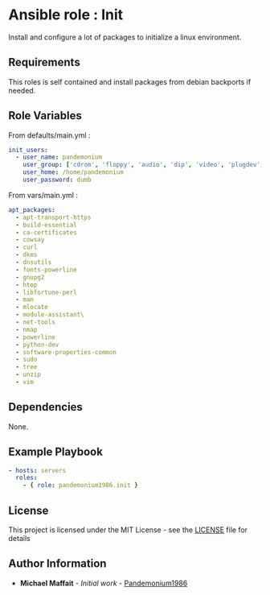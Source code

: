 # Ansible role : Init

Install and configure a lot of packages to initialize a linux environment.

## Requirements

This roles is self contained and install packages from debian backports if needed.

## Role Variables

From defaults/main.yml :

```yaml
init_users:
  - user_name: pandemonium
    user_group: ['cdrom', 'floppy', 'audio', 'dip', 'video', 'plugdev', 'netdev']
    user_home: /home/pandemonium
    user_password: dumb  
```

From vars/main.yml :

```yaml
apt_packages:
  - apt-transport-https
  - build-essential
  - ca-certificates
  - cowsay
  - curl
  - dkms
  - dnsutils
  - fonts-powerline
  - gnupg2
  - htop
  - libfortune-perl
  - man
  - mlocate
  - module-assistant\
  - net-tools
  - nmap
  - powerline
  - python-dev
  - software-properties-common
  - sudo
  - tree
  - unzip
  - vim
```

## Dependencies

None.

## Example Playbook

```yaml
- hosts: servers
  roles:
    - { role: pandemonium1986.init }
```

## License

This project is licensed under the MIT License - see the [LICENSE](./LICENSE) file for details

## Author Information

-   **Michael Maffait** - _Initial work_ - [Pandemonium1986](https://github.com/Pandemonium1986)
